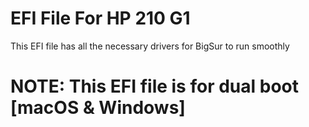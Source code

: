 # EFI File For HP 210 G1
This EFI file has all the necessary drivers for BigSur to run smoothly
# NOTE: This EFI file is for dual boot [macOS & Windows]
